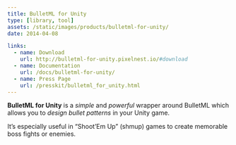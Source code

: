 ```yaml
---
title: BulletML for Unity
type: [library, tool]
assets: /static/images/products/bulletml-for-unity/
date: 2014-04-08

links:
  - name: Download
    url: http://bulletml-for-unity.pixelnest.io/#download
  - name: Documentation
    url: /docs/bulletml-for-unity/
  - name: Press Page
    url: /presskit/bulletml_for_unity.html
---
```


**BulletML for Unity** is a _simple_ and _powerful_ wrapper around BulletML which allows you to _design bullet patterns_ in your Unity game.

It’s especially useful in “Shoot’Em Up” (shmup) games to create memorable boss fights or enemies.
